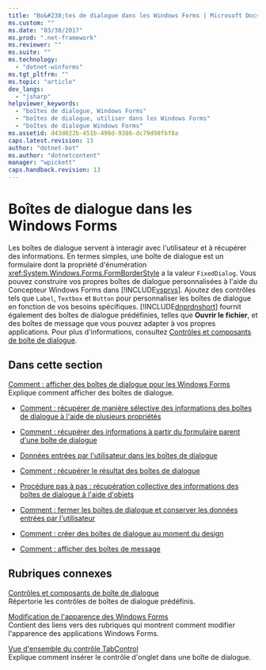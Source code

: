 ```yaml
---
title: "Bo&#238;tes de dialogue dans les Windows Forms | Microsoft Docs"
ms.custom: ""
ms.date: "03/30/2017"
ms.prod: ".net-framework"
ms.reviewer: ""
ms.suite: ""
ms.technology: 
  - "dotnet-winforms"
ms.tgt_pltfrm: ""
ms.topic: "article"
dev_langs: 
  - "jsharp"
helpviewer_keywords: 
  - "boîtes de dialogue, Windows Forms"
  - "boîtes de dialogue, utiliser dans les Windows Forms"
  - "boîtes de dialogue Windows Forms"
ms.assetid: d43d022b-451b-490d-9386-dc79d98fbf8a
caps.latest.revision: 13
author: "dotnet-bot"
ms.author: "dotnetcontent"
manager: "wpickett"
caps.handback.revision: 13
---
```

# Bo&#238;tes de dialogue dans les Windows Forms
Les boîtes de dialogue servent à interagir avec l'utilisateur et à récupérer des informations.  En termes simples, une boîte de dialogue est un formulaire dont la propriété d'énumération <xref:System.Windows.Forms.FormBorderStyle> a la valeur `FixedDialog`.  Vous pouvez construire vos propres boîtes de dialogue personnalisées à l'aide du Concepteur Windows Forms dans [!INCLUDE[vsprvs](../../../includes/vsprvs-md.md)].  Ajoutez des contrôles tels que `Label`, `Textbox` et `Button` pour personnaliser les boîtes de dialogue en fonction de vos besoins spécifiques.  [!INCLUDE[dnprdnshort](../../../includes/dnprdnshort-md.md)] fournit également des boîtes de dialogue prédéfinies, telles que **Ouvrir le fichier**, et des boîtes de message que vous pouvez adapter à vos propres applications.  Pour plus d'informations, consultez [Contrôles et composants de boîte de dialogue](../../../docs/framework/winforms/controls/dialog-box-controls-and-components-windows-forms.md).  
  
## Dans cette section  
 [Comment : afficher des boîtes de dialogue pour les Windows Forms](../../../docs/framework/winforms/how-to-display-dialog-boxes-for-windows-forms.md)  
 Explique comment afficher des boîtes de dialogue.  
  
-   [Comment : récupérer de manière sélective des informations des boîtes de dialogue à l'aide de plusieurs propriétés](http://msdn.microsoft.com/library/56taefba\(v=vs.110\))  
  
-   [Comment : récupérer des informations à partir du formulaire parent d'une boîte de dialogue](http://msdn.microsoft.com/library/k70t19bb\(v=vs.110\))  
  
-   [Données entrées par l'utilisateur dans les boîtes de dialogue](http://msdn.microsoft.com/library/1s9ws53w\(v=vs.110\))  
  
-   [Comment : récupérer le résultat des boîtes de dialogue](http://msdn.microsoft.com/library/40x40td1\(v=vs.110\))  
  
-   [Procédure pas à pas : récupération collective des informations des boîtes de dialogue à l'aide d'objets](http://msdn.microsoft.com/library/cakx2hdw\(v=vs.110\))  
  
-   [Comment : fermer les boîtes de dialogue et conserver les données entrées par l'utilisateur](http://msdn.microsoft.com/library/65ad5907\(v=vs.110\))  
  
-   [Comment : créer des boîtes de dialogue au moment du design](http://msdn.microsoft.com/library/55cz5x2c\(v=vs.110\))  
  
-   [Comment : afficher des boîtes de message](http://msdn.microsoft.com/library/3tt9e94f\(v=vs.110\))  
  
## Rubriques connexes  
 [Contrôles et composants de boîte de dialogue](../../../docs/framework/winforms/controls/dialog-box-controls-and-components-windows-forms.md)  
 Répertorie les contrôles de boîtes de dialogue prédéfinis.  
  
 [Modification de l'apparence des Windows Forms](../../../docs/framework/winforms/changing-the-appearance-of-windows-forms.md)  
 Contient des liens vers des rubriques qui montrent comment modifier l'apparence des applications Windows Forms.  
  
 [Vue d'ensemble du contrôle TabControl](../../../docs/framework/winforms/controls/tabcontrol-control-overview-windows-forms.md)  
 Explique comment insérer le contrôle d'onglet dans une boîte de dialogue.